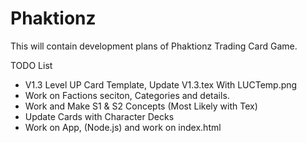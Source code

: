 # Phaktionz
This will contain development plans of Phaktionz Trading Card Game. 


TODO List 
- V1.3 Level UP Card Template, Update V1.3.tex With LUCTemp.png
- Work on Factions seciton, Categories and details. 
- Work and Make S1 & S2 Concepts (Most Likely with Tex)
- Update Cards with Character Decks
- Work on App, (Node.js) and work on index.html

